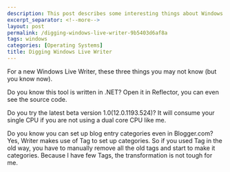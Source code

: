 ```yaml
---
description: This post describes some interesting things about Windows Live Writer.
excerpt_separator: <!--more-->
layout: post
permalink: /digging-windows-live-writer-9b5403d6af8a
tags: windows
categories: [Operating Systems]
title: Digging Windows Live Writer
---
```

For a new Windows Live Writer, these three things you may not know (but you know now).

Do you know this tool is written in .NET? Open it in Reflector, you can even see the source code.

Do you try the latest beta version 1.0(12.0.1193.524)? It will consume your single CPU if you are not using a dual core CPU like me.

Do you know you can set up blog entry categories even in Blogger.com? Yes, Writer makes use of Tag to set up categories. So if you used Tag in the old way, you have to manually remove all the old tags and start to make it categories. Because I have few Tags, the transformation is not tough for me.
<!--more-->

